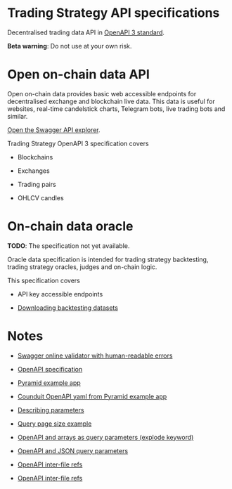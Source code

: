 # Trading Strategy API specifications

Decentralised trading data API in [OpenAPI 3 standard](https://swagger.io/specification/). 

**Beta warning**: Do not use at your own risk.

# Open on-chain data API

Open on-chain data provides basic web accessible endpoints for decentralised exchange and blockchain live data. This data is useful for websites, real-time candelstick charts, Telegram bots, live trading bots and similar.

[Open the Swagger API explorer](https://tradingstrategy.ai/api/explorer/).

Trading Strategy OpenAPI 3 specification covers

* Blockchains

* Exchanges

* Trading pairs

* OHLCV candles

# On-chain data oracle

**TODO**: The specification not yet available.

Oracle data specification is intended for trading strategy backtesting, trading strategy oracles, judges and on-chain logic. 

This specification covers

* API key accessible endpoints

* [Downloading backtesting datasets](https://tradingstrategy.ai/datasets)

# Notes

- [Swagger online validator with human-readable errors](https://apitools.dev/swagger-parser/online/)

- [OpenAPI specification](https://swagger.io/specification/)

- [Pyramid example app](https://github.com/niteoweb/pyramid-realworld-example-app)

- [Counduit OpenAPI yaml from Pyramid example app](https://github.com/niteoweb/pyramid-realworld-example-app/blob/master/src/conduit/openapi.yaml)

- [Describing parameters](https://swagger.io/docs/specification/describing-parameters/)

- [Query page size example](https://github.com/Pylons/pyramid_openapi3/issues/155)

- [OpenAPI and arrays as query parameters (explode keyword)](https://swagger.io/docs/specification/serialization/)

- [OpenAPI and JSON query parameters](https://www.baeldung.com/openapi-json-query-parameters)

- [OpenAPI inter-file refs](https://github.com/OAI/OpenAPI-Specification/blob/main/versions/3.0.0.md#referenceObject)

- [OpenAPI inter-file refs](https://github.com/OAI/OpenAPI-Specification/blob/main/versions/3.0.0.md#referenceObject)
